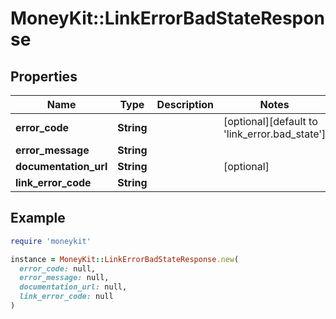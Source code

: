 # MoneyKit::LinkErrorBadStateResponse

## Properties

| Name | Type | Description | Notes |
| ---- | ---- | ----------- | ----- |
| **error_code** | **String** |  | [optional][default to &#39;link_error.bad_state&#39;] |
| **error_message** | **String** |  |  |
| **documentation_url** | **String** |  | [optional] |
| **link_error_code** | **String** |  |  |

## Example

```ruby
require 'moneykit'

instance = MoneyKit::LinkErrorBadStateResponse.new(
  error_code: null,
  error_message: null,
  documentation_url: null,
  link_error_code: null
)
```

